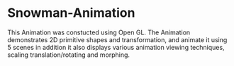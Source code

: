 # Snowman-Animation

This Animation was constucted using Open GL. The Animation demonstrates 2D primitive shapes and transformation, and animate it using 5 scenes in addition it also displays various animation viewing techniques, scaling translation/rotating and morphing.
